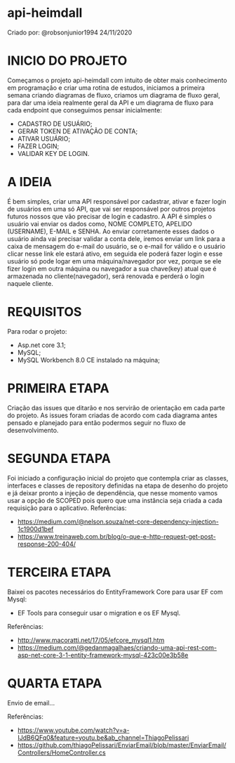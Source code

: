# api-heimdall

Criado por: @robsonjunior1994
24/11/2020

# INICIO DO PROJETO
Começamos o projeto api-heimdall com intuito de obter mais conhecimento em programação e criar uma rotina de estudos, iniciamos a primeira semana criando diagramas de fluxo, criamos um diagrama de fluxo geral, para dar uma ideia realmente geral da API e um diagrama de fluxo para cada endpoint que conseguimos pensar inicialmente:

- CADASTRO DE USUÁRIO;
- GERAR TOKEN DE ATIVAÇÃO DE CONTA;
- ATIVAR USUÁRIO;
- FAZER LOGIN;
- VALIDAR KEY DE LOGIN.

# A IDEIA 
É bem simples, criar uma API responsável por cadastrar, ativar e fazer login de usuários em uma só API, que vai ser responsável por outros projetos futuros nossos que vão precisar de login e cadastro. A API é simples o usuário vai enviar os dados como, NOME COMPLETO, APELIDO (USERNAME), E-MAIL e SENHA. 
Ao enviar corretamente esses dados o usuário ainda vai precisar validar a conta dele, iremos enviar um link para a caixa de mensagem do e-mail do usuário, se o e-mail for válido e o usuário clicar nesse link ele estará ativo, em seguida ele poderá fazer login e esse usuário só pode logar em uma máquina/navegador por vez, porque se ele fizer login em outra máquina ou navegador a sua chave(key) atual que é armazenada no cliente(navegador), será renovada e perderá o login naquele cliente.

# REQUISITOS 
Para rodar o projeto:
- Asp.net core 3.1;
- MySQL;
- MySQL Workbench 8.0 CE instalado na máquina;

# PRIMEIRA ETAPA
Criação das issues que ditarão e nos servirão de orientação em cada parte do projeto. As issues foram criadas de acordo com cada diagrama antes pensado e planejado para então podermos seguir no fluxo de desenvolvimento. 

# SEGUNDA ETAPA
Foi iniciado a configuração inicial do projeto que contempla criar as classes, interfaces e classes de repository definidas na etapa de desenho do projeto e já deixar pronto a injeção de dependência, que nesse momento vamos usar a opção de SCOPED pois quero que uma instância seja criada a cada requisição para o aplicativo.
Referências:
- https://medium.com/@nelson.souza/net-core-dependency-injection-1c1900d1bef
- https://www.treinaweb.com.br/blog/o-que-e-http-request-get-post-response-200-404/

# TERCEIRA ETAPA
Baixei os pacotes necessários do EntityFramework Core para usar EF com Mysql: 
  - EF Tools para conseguir usar o migration e os EF Mysql.
  
  Referências:
  - http://www.macoratti.net/17/05/efcore_mysql1.htm
  - https://medium.com/@gedanmagalhaes/criando-uma-api-rest-com-asp-net-core-3-1-entity-framework-mysql-423c00e3b58e
  
# QUARTA ETAPA
  Envio de email...
  
  Referências:
  - https://www.youtube.com/watch?v=a-IJdB6QFq0&feature=youtu.be&ab_channel=ThiagoPelissari
  - https://github.com/thiagoPelissari/EnviarEmail/blob/master/EnviarEmail/Controllers/HomeController.cs
  
  
